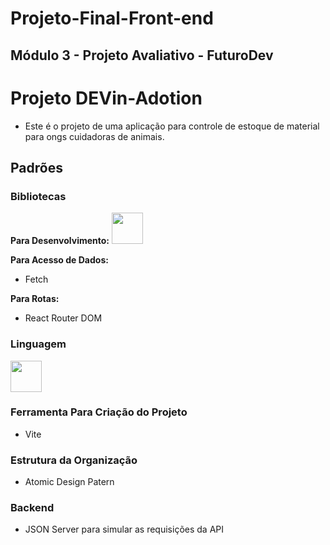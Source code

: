 # Projeto-Final-Front-end
## Módulo 3 - Projeto Avaliativo - FuturoDev

# Projeto DEVin-Adotion
* Este é o projeto de uma aplicação para controle de estoque de material para ongs cuidadoras de animais.

## Padrões

### Bibliotecas

**Para Desenvolvimento:**
<img width="50" height="50" src="https://cdn.jsdelivr.net/gh/devicons/devicon/icons/react/react-original.svg" />
          

**Para Acesso de Dados:**
* Fetch

**Para Rotas:**
* React Router DOM

### Linguagem
<img width="50" height="50" src="https://cdn.jsdelivr.net/gh/devicons/devicon/icons/javascript/javascript-original.svg" />

### Ferramenta Para Criação do Projeto
* Vite

### Estrutura da Organização
* Atomic Design Patern

### Backend
* JSON Server para simular as requisições da API
